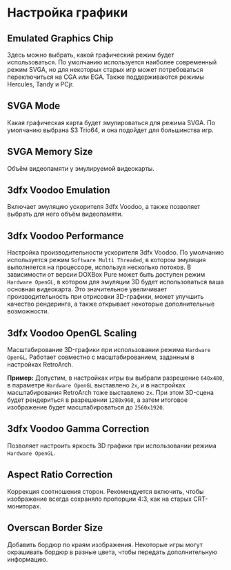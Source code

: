 # Настройка графики

## Emulated Graphics Chip

Здесь можно выбрать, какой графический режим будет использоваться. По умолчанию используется наиболее современный режим SVGA, но для некоторых старых игр может потребоваться переключиться на CGA или EGA. Также поддерживаются режимы Hercules, Tandy и PCjr.

## SVGA Mode

Какая графическая карта будет эмулироваться для режима SVGA. По умолчанию выбрана S3 Trio64, и она подойдет для большинства игр.

## SVGA Memory Size

Объём видеопамяти у эмулируемой видеокарты.

## 3dfx Voodoo Emulation

Включает эмуляцию ускорителя 3dfx Voodoo, а также позволяет выбрать для него объём видеопамяти.

## 3dfx Voodoo Performance

Настройка производительности ускорителя 3dfx Voodoo. По умолчанию используется режим `Software Multi Threaded`, в котором эмуляция выполняется на процессоре, используя несколько потоков.
В зависимости от версии DOXBox Pure может быть доступен режим `Hardware OpenGL`, в котором для эмуляции 3D будет использоваться ваша основная видеокарта. Это значительное увеличивает производительность при отрисовки 3D-графики, может улучшить качество рендеринга, а также открывает некоторые дополнительные возможности.

## 3dfx Voodoo OpenGL Scaling

Масштабирование 3D-графики при использовании режима `Hardware OpenGL`. Работает совместно с масштабированием, заданным в настройках RetroArch.

**Пример:** Допустим, в настройках игры вы выбрали разрешение `640x480`, в параметре `Hardware OpenGL` выставлено `2x`, и в настройках масштабирования RetroArch тоже выставлено `2x`. При этом 3D-сцена будет рендериться в разрешении `1280x960`, а затем итоговое изображение будет масштабироваться до `2560x1920`.

## 3dfx Voodoo Gamma Correction

Позволяет настроить яркость 3D графики при использовании режима `Hardware OpenGL`.

## Aspect Ratio Correction

Коррекция соотношения сторон. Рекомендуется включить, чтобы изображение всегда сохраняло пропорции 4:3, как на старых CRT-мониторах. 

## Overscan Border Size

Добавить бордюр по краям изображения. Некоторые игры могут окрашивать бордюр в разные цвета, чтобы передать дополнительную информацию.
